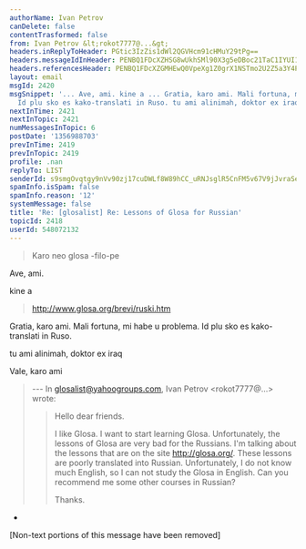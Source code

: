 ```yaml
---
authorName: Ivan Petrov
canDelete: false
contentTrasformed: false
from: Ivan Petrov &lt;rokot7777@...&gt;
headers.inReplyToHeader: PGtic3IzZis1dWl2QGVHcm91cHMuY29tPg==
headers.messageIdInHeader: PENBQ1FDcXZHSG8wUkhSMl90X3g5eDBoc21TaC1IYUI1TitDaEd3cDA9MFBPMys4eEs1QUBtYWlsLmdtYWlsLmNvbT4=
headers.referencesHeader: PENBQ1FDcXZGMHEwQ0VpeXg1Z0grX1NSTmo2U2Z5a3Y4PURrclBFVnFiVXJrckdIMFB0UUBtYWlsLmdtYWlsLmNvbT4JPGtic3IzZis1dWl2QGVHcm91cHMuY29tPg==
layout: email
msgId: 2420
msgSnippet: '... Ave, ami. kine a ... Gratia, karo ami. Mali fortuna, mi habe u problema.
  Id plu sko es kako-translati in Ruso. tu ami alinimah, doktor ex iraq ... Vale,'
nextInTime: 2421
nextInTopic: 2421
numMessagesInTopic: 6
postDate: '1356988703'
prevInTime: 2419
prevInTopic: 2419
profile: .nan
replyTo: LIST
senderId: s9smgOvqtgy9nVv90zj17cuDWLf8W89hCC_uRNJsglR5CnFM5v67V9jJvraSeLAtlq_vX5KbPJnZj6KjjNXsGX69MxaFq8dq
spamInfo.isSpam: false
spamInfo.reason: '12'
systemMessage: false
title: 'Re: [glosalist] Re: Lessons of Glosa for Russian'
topicId: 2418
userId: 548072132
---
```


> Karo neo glosa -filo-pe
>


Ave, ami.

kine a
>
> http://www.glosa.org/brevi/ruski.htm
>

Gratia, karo ami.
Mali fortuna, mi habe u problema. Id plu sko es kako-translati in Ruso.

tu ami alinimah, doktor ex iraq
>

Vale, karo ami





> --- In glosalist@yahoogroups.com, Ivan Petrov <rokot7777@...> wrote:
> >
> > Hello dear friends.
> >
> > I like Glosa. I want to start learning Glosa. Unfortunately, the lessons
> of
> > Glosa are very bad for the Russians. I'm talking about the lessons that
> are
> > on the site http://glosa.org/. These lessons are poorly translated into
> > Russian. Unfortunately, I do not know much English, so I can not study
> the
> > Glosa in English. Can you recommend me some other courses in Russian?
> >
> > Thanks.
>

-


[Non-text portions of this message have been removed]


